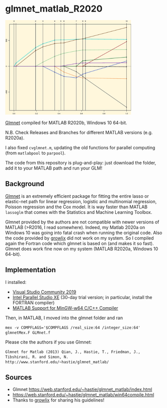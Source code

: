 # glmnet_matlab_R2020

<img src="/glmnet_logo.jpg" alt="Glmnet Logo" width="400">

[Glmnet](https://web.stanford.edu/~hastie/glmnet_matlab/) compiled for MATLAB R2020b, Windows 10 64-bit.

N.B. Check Releases and Branches for different MATLAB versions (e.g. R2020a).

I also fixed `cvglmnet.m`, updating the old functions for parallel computing (from `matlabpool` to `parpool`).

The code from this repository is plug-and-play: just download the folder, add it to your MATLAB path and run your GLM!

## Background
[Glmnet](https://web.stanford.edu/~hastie/glmnet_matlab/) is an extremely efficient package for fitting the entire lasso or elastic-net path for linear regression, logistic and multinomial regression, Poisson regression and the Cox model.
It is way faster than MATLAB `lassoglm` that comes with the Statistics and Machine Learning Toolbox.

Glmnet provided by the authors are not compatible with newer versions of MATLAB (>R2016, I read somewhere). Indeed, my Matlab 2020a on Windows 10 was going into fatal crash when running the original code. Also the code provided by [growlix](https://github.com/growlix/glmnet_matlab) did not work on my system.
So I compiled again the Fortran code which glmnet is based on (and makes it so fast). Glmnet does work fine now on my system (MATLAB R2020a, Windows 10 64-bit).

## Implementation
I installed:
- [Visual Studio Community 2019](https://visualstudio.microsoft.com/)
- [Intel Parallel Studio XE](https://software.intel.com/content/www/us/en/develop/tools/parallel-studio-xe/choose-download.html) (30-day trial version; in particular, install the FORTRAN compiler) 
- [MATLAB Support for MinGW-w64 C/C++ Compiler](https://www.mathworks.com/matlabcentral/fileexchange/52848-matlab-support-for-mingw-w64-c-c-compiler)

Then, in MATLAB, I moved into the glmnet folder and ran
```
mex -v COMPFLAGS='$COMPFLAGS /real_size:64 /integer_size:64' glmnetMex.F GLMnet.f
```

Please cite the authors if you use Glmnet:

```
Glmnet for Matlab (2013) Qian, J., Hastie, T., Friedman, J., Tibshirani, R. and Simon, N.
http://www.stanford.edu/~hastie/glmnet_matlab/
```

## Sources
- Glmnet https://web.stanford.edu/~hastie/glmnet_matlab/index.html
- https://web.stanford.edu/~hastie/glmnet_matlab/win64compile.html
- Thanks to [growlix](https://github.com/growlix/glmnet_matlab) for sharing his guidelines!
